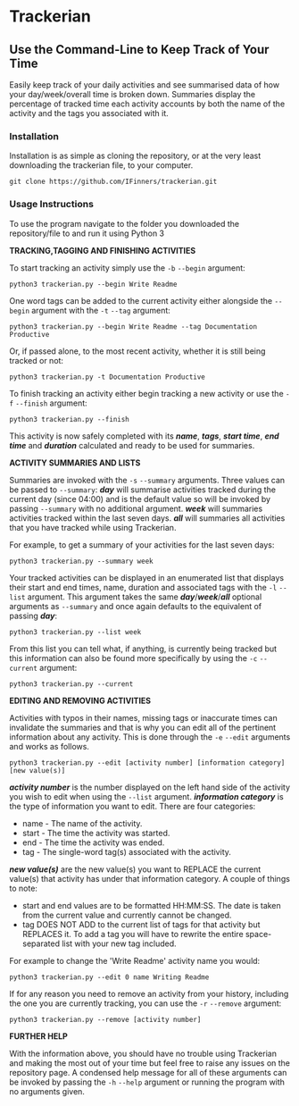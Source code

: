 # Trackerian
## Use the Command-Line to Keep Track of Your Time
Easily keep track of your daily activities and see summarised data of how your day/week/overall time is broken down. Summaries display the percentage of tracked time each activity accounts by both the name of the activity and the tags you associated with it.

### Installation
Installation is as simple as cloning the repository, or at the very least downloading the trackerian file, to your computer.

    git clone https://github.com/IFinners/trackerian.git

### Usage Instructions
To use the program navigate to the folder you downloaded the repository/file to and run it using Python 3

**TRACKING,TAGGING AND FINISHING ACTIVITIES**

To start tracking an activity simply use the `-b` `--begin` argument:

    python3 trackerian.py --begin Write Readme

One word tags can be added to the current activity either alongside the `--begin` argument with the `-t` `--tag` argument:

    python3 trackerian.py --begin Write Readme --tag Documentation Productive

Or, if passed alone, to the most recent activity, whether it is still being tracked or not:

    python3 trackerian.py -t Documentation Productive

To finish tracking an activity either begin tracking a new activity or use the `-f` `--finish` argument:

    python3 trackerian.py --finish

This activity is now safely completed with its **_name_**, **_tags_**, **_start time_**, **_end time_** and **_duration_** calculated and ready to be used for summaries.

**ACTIVITY SUMMARIES AND LISTS**

Summaries are invoked with the `-s` `--summary` arguments. Three values can be passed to `--summary`:
**_day_** will summarise activities tracked during the current day (since 04:00) and is the default value so will be invoked by passing `--summary` with no additional argument.
**_week_** will summaries activities tracked within the last seven days.
**_all_** will summaries all activities that you have tracked while using Trackerian.

For example, to get a summary of your activities for the last seven days:

    python3 trackerian.py --summary week

Your tracked activities can be displayed in an enumerated list that displays their start and end times, name, duration and associated tags with the `-l` `--list` argument. This argument takes the same **_day_**/**_week_**/**_all_** optional arguments as `--summary` and once again defaults to the equivalent of passing **_day_**:
    
    python3 trackerian.py --list week

From this list you can tell what, if anything, is currently being tracked but this information can also be found more specifically by using the `-c` `--current` argument:

    python3 trackerian.py --current

**EDITING AND REMOVING ACTIVITIES**

Activities with typos in their names, missing tags or inaccurate times can invalidate the summaries and that is why you can edit all of the pertinent information about any activity. This is done through the `-e` `--edit` arguments and works as follows.

    python3 trackerian.py --edit [activity number] [information category] [new value(s)]
    
**_activity number_** is the number displayed on the left hand side of the activity you wish to edit when using the `--list` argument. 
**_information category_** is the type of information you want to edit. There are four categories:
* name - The name of the activity.
* start - The time the activity was started. 
* end - The time the activity was ended.
* tag - The single-word tag(s) associated with the activity. 

**_new value(s)_** are the new value(s) you want to REPLACE the current value(s) that activity has under that information category. A couple of things to note:
* start and end values are to be formatted HH:MM:SS. The date is taken from the current value and currently cannot be changed.
* tag DOES NOT ADD to the current list of tags for that activity but REPLACES it. To add a tag you will have to rewrite the entire space-separated list with your new tag included.

For example to change the 'Write Readme' activity name you would:

    python3 trackerian.py --edit 0 name Writing Readme

If for any reason you need to remove an activity from your history, including the one you are currently tracking, you can use the `-r` `--remove` argument:

    python3 trackerian.py --remove [activity number]

**FURTHER HELP**

With the information above, you should have no trouble using Trackerian and making the most out of your time but feel free to raise any issues on the repository page. A condensed help message for all of these arguments can be invoked by passing the `-h` `--help` argument or running the program with no arguments given.
